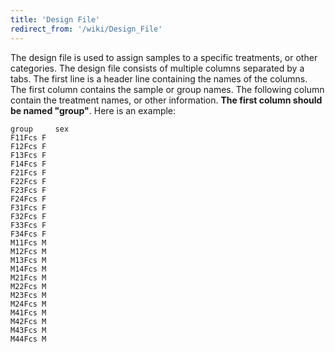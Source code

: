 ```yaml
---
title: 'Design File'
redirect_from: '/wiki/Design_File'
---
```

The design file is used to assign samples to a specific treatments, or
other categories. The design file consists of multiple columns separated
by a tabs. The first line is a header line containing the names of the
columns. The first column contains the sample or group names. The
following column contain the treatment names, or other information.
**The first column should be named \"group\"**. Here is an example:

    group     sex
    F11Fcs F
    F12Fcs F
    F13Fcs F
    F14Fcs F
    F21Fcs F
    F22Fcs F
    F23Fcs F
    F24Fcs F
    F31Fcs F
    F32Fcs F
    F33Fcs F
    F34Fcs F
    M11Fcs M
    M12Fcs M
    M13Fcs M
    M14Fcs M
    M21Fcs M
    M22Fcs M
    M23Fcs M
    M24Fcs M
    M41Fcs M
    M42Fcs M
    M43Fcs M
    M44Fcs M
